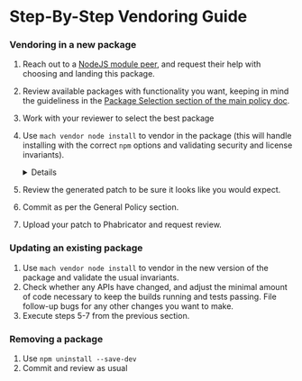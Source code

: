 # Step-By-Step Vendoring Guide
### Vendoring in a new package

1. Reach out to a [NodeJS module peer](XXXLINKME), and request their help with
  choosing and landing this package.
2. Review available packages with functionality you want, keeping in mind the
  guideliness in the [Package Selection section of the main policy
  doc](./index#package-selection).
3. Work with your reviewer to select the best package
4. Use `mach vendor node install` to vendor in the package (this will handle
   installing with the correct `npm` options and validating security and
   license invariants).
   <details><summary>Details</summary>

    To be implemented in `mach vendor node install`:
     * ```npm install --save-exact --save-dev --no-bin-links --no-optional package@version --ignore-scripts```
     * run `mach vendor node lint`, which will:
       * run a license linter locally (until implemented, see http://npm.broofa.com/)
       * run `npm audit`
       * run [`lockfile-lint`](https://snyk.io/blog/why-npm-lockfiles-can-be-a-security-blindspot-for-injecting-malicious-modules/)

   </details>
5. Review the generated patch to be sure it looks like you would expect.
6. Commit as per the General Policy section.
7. Upload your patch to Phabricator and request review.

### Updating an existing package

1. Use `mach vendor node install` to vendor in the new version of the
   package and validate the usual invariants.
2. Check whether any APIs have changed, and adjust the minimal amount of code
   necessary to keep the builds running and tests passing.  File follow-up bugs
   for any other changes you want to make.
3. Execute steps 5-7 from the previous section.

### Removing a package

1. Use `npm uninstall --save-dev`
2. Commit and review as usual
